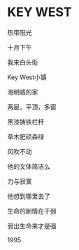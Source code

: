    

# KEY WEST

热带阳光

十月下午

我来白头街

Key West小镇

海明威的家

两层，平顶，多窗

黑漆铸铁栏杆

草木肥硕森绿

风吹不动

他的文体简洁么

力与寂寞

他想到哪里去了

生命的剧情在于弱

弱出生命来才是强

1995